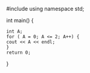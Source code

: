 #include <iostream>
using namespace std;

int main() {

    int A;
    for ( A = 0; A <= 2; A++) {
    cout << A << endl;
    }
    return 0;
}
